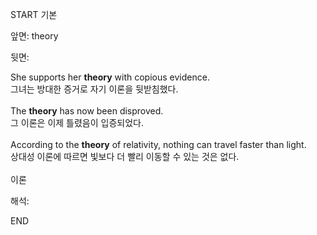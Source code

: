 START
기본

앞면:
theory


뒷면:
<div>She supports her <strong>theory</strong> with copious evidence. </div><div><div>그녀는 방대한 증거로 자기 이론을 뒷받침했다.</div></div><br><div>The <strong>theory</strong> has now been disproved. </div><div><div>그 이론은 이제 틀렸음이 입증되었다.</div></div><div><br></div><div><div>According to the <b>theory</b> of relativity, nothing can travel faster than light. </div><div>상대성 이론에 따르면 빛보다 더 빨리 이동할 수 있는 것은 없다.</div></div><div><br></div>이론<br>


해석:

END
